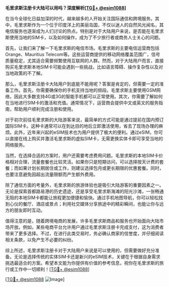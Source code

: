 **毛里求斯注册卡大陆可以用吗？深度解析[[TG💪+ @esim1088](https://t.me/s/esim1088)]**

在当今全球化日益加深的时代，越来越多的人开始关注国际通信和跨境服务。其中，毛里求斯作为一个位于印度洋上的美丽岛国，不仅以迷人的自然风光闻名，其电信服务也逐渐成为人们讨论的热点。特别是对于大陆用户来说，是否能在毛里求斯使用当地的SIM卡，以及如何操作，成为了不少旅行者或商务人士关心的问题。

首先，让我们来了解一下毛里求斯的电信市场。毛里求斯的主要电信运营商包括Orange、Mauritius Telecom等。这些运营商提供的移动网络覆盖范围广，信号质量稳定，尤其适合需要频繁使用互联网的人群。然而，对于大陆用户而言，直接购买毛里求斯本地SIM卡可能会遇到一些挑战，比如语言障碍、操作复杂性以及对当地政策的不了解。

那么，毛里求斯注册卡大陆用户到底能不能用呢？答案是肯定的，但需要一定的准备工作。首先，你需要确保你的手机支持当地的频段。毛里求斯主要使用GSM网络，因此大多数支持4G或3G的智能手机都可以正常使用。其次，你需要了解如何在当地进行SIM卡的激活和充值。通常情况下，运营商会提供中文或英文的服务指南，帮助用户顺利完成注册和使用。

对于初次前往毛里求斯的大陆游客来说，最简单的方式可能是通过提前在国内预订国际SIM卡。这种卡通常可以在到达目的地后立即激活使用，省去了现场办理的麻烦。此外，近年来兴起的eSIM技术也为用户提供了极大的便利。通过eSIM，你可以直接在线上购买并激活毛里求斯的虚拟SIM卡，无需更换实体卡即可享受当地的网络服务。

当然，在选择合适的方案时，用户还需要考虑费用问题。毛里求斯的本地SIM卡价格相对合理，流量套餐也比较灵活。如果你只是短期访问，可以选择按天计费的套餐；而如果计划长期居住或工作，则建议选择包月或更长期限的优惠套餐。同时，也要注意避免因超出流量限额而产生额外费用。

除了通信方面的考量外，毛里求斯的旅游体验也是吸引大陆游客的重要因素之一。无论是探索首都路易港的历史遗迹，还是享受毛里求斯海滩的阳光沙滩，一张畅通无阻的本地SIM卡都能让旅程更加便捷和愉快。通过手机地图导航，你可以轻松找到心仪的餐厅、酒店或景点；利用社交媒体分享旅途中的精彩瞬间，也能让你与远方的朋友即时互动。

值得注意的是，随着跨境电商的发展，许多毛里求斯商品和服务也开始面向大陆市场开放。例如，某些电商平台允许用户通过毛里求斯注册卡完成支付，这为消费者带来了更多选择。不过，在进行此类交易时，务必确认商家的信誉度，并仔细阅读相关条款，以免产生不必要的纠纷。

综上所述，毛里求斯注册卡对于大陆用户来说是可以使用的，但需要做好充分准备。无论是选择传统的实体SIM卡还是新兴的eSIM技术，关键在于根据自身需求挑选最适合的方案。希望本文能为你提供有价值的参考信息，祝你在毛里求斯的旅行或工作中一切顺利！[[TG💪+ @esim1088](https://t.me/s/esim1088)]

[[TG💪+ @esim1088](https://t.me/s/esim1088) ![Image](https://i.postimg.cc/4NQfJmqS/Snipaste-2025-05-13-00-14-12.png)]